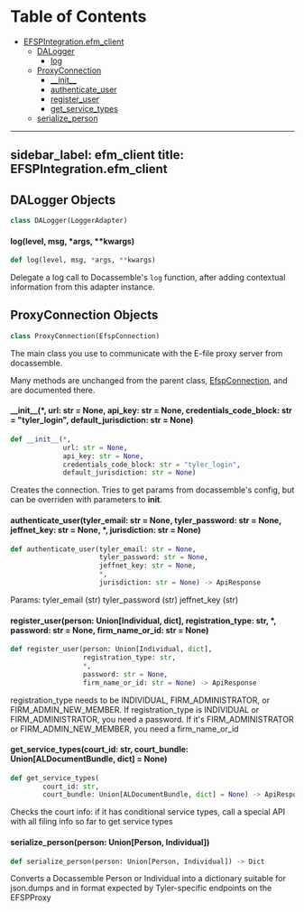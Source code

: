 # Table of Contents

* [EFSPIntegration.efm\_client](#EFSPIntegration.efm_client)
  * [DALogger](#EFSPIntegration.efm_client.DALogger)
    * [log](#EFSPIntegration.efm_client.DALogger.log)
  * [ProxyConnection](#EFSPIntegration.efm_client.ProxyConnection)
    * [\_\_init\_\_](#EFSPIntegration.efm_client.ProxyConnection.__init__)
    * [authenticate\_user](#EFSPIntegration.efm_client.ProxyConnection.authenticate_user)
    * [register\_user](#EFSPIntegration.efm_client.ProxyConnection.register_user)
    * [get\_service\_types](#EFSPIntegration.efm_client.ProxyConnection.get_service_types)
  * [serialize\_person](#EFSPIntegration.efm_client.serialize_person)

---
sidebar_label: efm_client
title: EFSPIntegration.efm_client
---

<a id="EFSPIntegration.efm_client.DALogger"></a>

## DALogger Objects

```python
class DALogger(LoggerAdapter)
```

<a id="EFSPIntegration.efm_client.DALogger.log"></a>

#### log(level, msg, \*args, \*\*kwargs)

```python
def log(level, msg, *args, **kwargs)
```

Delegate a log call to Docassemble&#x27;s `log` function, after adding
contextual information from this adapter instance.

<a id="EFSPIntegration.efm_client.ProxyConnection"></a>

## ProxyConnection Objects

```python
class ProxyConnection(EfspConnection)
```

The main class you use to communicate with the E-file proxy server from docassemble.

Many methods are unchanged from the parent class, [EfspConnection](py_efsp_client#EfspConnection),
and are documented there.

<a id="EFSPIntegration.efm_client.ProxyConnection.__init__"></a>

#### \_\_init\_\_(\*, url: str = None, api\_key: str = None, credentials\_code\_block: str = "tyler\_login", default\_jurisdiction: str = None)

```python
def __init__(*,
             url: str = None,
             api_key: str = None,
             credentials_code_block: str = "tyler_login",
             default_jurisdiction: str = None)
```

Creates the connection. Tries to get params from docassemble&#x27;s config, but can
be overriden with parameters to __init__.

<a id="EFSPIntegration.efm_client.ProxyConnection.authenticate_user"></a>

#### authenticate\_user(tyler\_email: str = None, tyler\_password: str = None, jeffnet\_key: str = None, \*, jurisdiction: str = None)

```python
def authenticate_user(tyler_email: str = None,
                      tyler_password: str = None,
                      jeffnet_key: str = None,
                      *,
                      jurisdiction: str = None) -> ApiResponse
```

Params:
tyler_email (str)
tyler_password (str)
jeffnet_key (str)

<a id="EFSPIntegration.efm_client.ProxyConnection.register_user"></a>

#### register\_user(person: Union[Individual, dict], registration\_type: str, \*, password: str = None, firm\_name\_or\_id: str = None)

```python
def register_user(person: Union[Individual, dict],
                  registration_type: str,
                  *,
                  password: str = None,
                  firm_name_or_id: str = None) -> ApiResponse
```

registration_type needs to be INDIVIDUAL, FIRM_ADMINISTRATOR, or FIRM_ADMIN_NEW_MEMBER.
If registration_type is INDIVIDUAL or FIRM_ADMINISTRATOR, you need a password.
If it&#x27;s FIRM_ADMINISTRATOR or FIRM_ADMIN_NEW_MEMBER, you need a firm_name_or_id

<a id="EFSPIntegration.efm_client.ProxyConnection.get_service_types"></a>

#### get\_service\_types(court\_id: str, court\_bundle: Union[ALDocumentBundle, dict] = None)

```python
def get_service_types(
        court_id: str,
        court_bundle: Union[ALDocumentBundle, dict] = None) -> ApiResponse
```

Checks the court info: if it has conditional service types, call a special API with all filing info so far to get service types

<a id="EFSPIntegration.efm_client.serialize_person"></a>

#### serialize\_person(person: Union[Person, Individual])

```python
def serialize_person(person: Union[Person, Individual]) -> Dict
```

Converts a Docassemble Person or Individual into a dictionary suitable for
json.dumps and in format expected by Tyler-specific endpoints on the EFSPProxy

